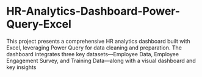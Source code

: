 # HR-Analytics-Dashboard-Power-Query-Excel
This project presents a comprehensive HR analytics dashboard built with Excel, leveraging Power Query for data cleaning and preparation. The dashboard integrates three key datasets—Employee Data, Employee Engagement Survey, and Training Data—along with a visual dashboard and key insights

